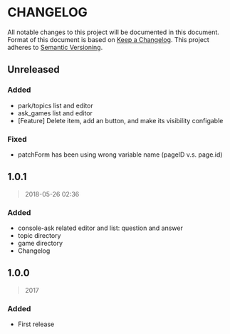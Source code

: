 # CHANGELOG
All notable changes to this project will be documented in this document. Format of this document is based on [Keep a Changelog](http://keepachangelog.com/en/1.0.0/). This project adheres to [Semantic Versioning](http://semver.org/spec/v2.0.0.html).

## Unreleased

### Added
- park/topics list and editor
- ask_games list and editor
- [Feature] Delete item, add an button, and make its visibility configable

### Fixed
- patchForm has been using wrong variable name (pageID v.s. page.id)

## 1.0.1
> 2018-05-26 02:36

### Added
- console-ask related editor and list: question and answer
- topic directory
- game directory
- Changelog

## 1.0.0
> 2017

### Added
- First release
